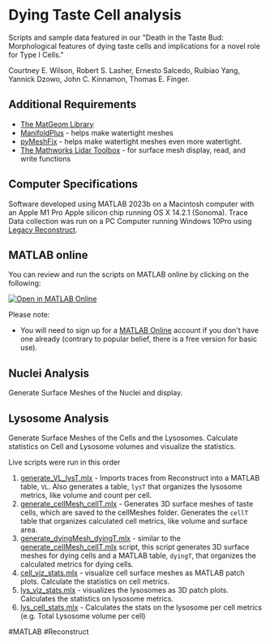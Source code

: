 # Dying Taste Cell analysis

Scripts and sample data featured in our "Death in the Taste Bud:
Morphological features of dying taste cells and implications for a novel role for Type I Cells." 

Courtney E. Wilson, Robert S. Lasher, Ernesto Salcedo, Ruibiao Yang, Yannick Dzowo, John C. Kinnamon, Thomas E. Finger.

## Additional Requirements

- [The MatGeom Library][1]
- [ManifoldPlus](https://github.com/hjwdzh/ManifoldPlus) - helps make watertight meshes
- [pyMeshFix](https://pymeshfix.pyvista.org) - helps make watertight meshes even more watertight.
- [The Mathworks Lidar Toolbox](https://www.mathworks.com/products/lidar.html) - for surface mesh display, read, and write functions

## Computer Specifications

Software developed using MATLAB 2023b on a Macintosh computer with an Apple M1 Pro Apple silicon chip running OS X 14.2.1 (Sonoma). Trace Data collection was run on a PC Computer running Windows 10Pro using [Legacy Reconstruct](https://synapseweb.clm.utexas.ed).

## MATLAB online

You can review and run the scripts on MATLAB online by clicking on the following:

[![Open in MATLAB Online][image-1]][2]

Please note:
- You will need to sign up for a [MATLAB Online][3] account if you don't have one already (contrary to popular belief, there is a free version for basic use). 

## Nuclei Analysis

Generate Surface Meshes of the Nuclei and display.

## Lysosome Analysis

Generate Surface Meshes of the Cells and the Lysosomes. Calculate statistics on Cell and Lysosome volumes and visualize the statistics. 

Live scripts were run in this order

1. [generate_VL_lysT.mlx](/Lysosome%20Analysis/generate_VL_lysT.mlx) - Imports traces from Reconstruct into a MATLAB table, `VL`. Also generates a table, `lysT` that organizes the lysosome metrics, like volume and count per cell.
2. [generate_cellMesh_cellT.mlx][4] - Generates 3D surface meshes of taste cells, which are saved to the cellMeshes folder. Generates the `cellT` table that organizes calculated cell metrics, like volume and surface area.
3. [generate_dyingMesh_dyingT.mlx](/Lysosome%20Analysis/generate_dyingMesh_dyingT.mlx) - similar to the [generate_cellMesh_cellT.mlx][4] script, this script generates 3D surface meshes for dying cells and a MATLAB table, `dyingT`, that organizes the calculated metrics for dying cells.
4. [cell_viz_stats.mlx](/Lysosome%20Analysis/cell_viz_stats.mlx) - visualize cell surface meshes as MATLAB patch plots. Calculate the statistics on cell metrics.
5. [lys_viz_stats.mlx](/Lysosome%20Analysis/lys_viz_stats.mlx) - visualizes the lysosomes as 3D patch plots. Calculates the statistics on lysosome metrics.
6. [lys_cell_stats.mlx](/Lysosome%20Analysis/lys_cell_stats.mlx) - Calculates the stats on the lysosome per cell metrics (e.g. Total Lysosome volume per cell)

[1]: https://github.com/mattools/matGeom
[2]: https://matlab.mathworks.com/open/github/v1?repo=salcedoe/Dying_Taste_Cell_analysis&file=nuclei_display.mlx
[3]: https://www.mathworks.com/products/matlab-online.html
[4]: /Lysosome%20Analysis/generate_cellMesh_cellT.mlx

[image-1]: https://www.mathworks.com/images/responsive/global/open-in-matlab-online.svg

#MATLAB #Reconstruct